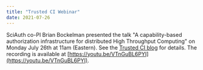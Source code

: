 ```yaml
---
title: "Trusted CI Webinar"
date: 2021-07-26
---
```


SciAuth co-PI Brian Bockelman presented the talk
"A capability-based authorization infrastructure for distributed High Throughput Computing" on Monday July 26th at 11am (Eastern).
See the [Trusted CI blog](https://blog.trustedci.org/2021/07/osg-dHTC-webinar.html) for details.
The recording is available at [https://youtu.be/VTnGuBL6PYI](https://youtu.be/VTnGuBL6PYI).
